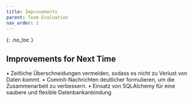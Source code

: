 ```yaml
---
title: Improvements
parent: Team Evaluation
nav_order: 2
---
```


{: .no_toc }

## Improvements for Next Time

• Zeitliche Überschneidungen vermeiden, sodass es nicht zu Verlust von Daten kommt. 
• Commit-Nachrichten deutlicher formulieren, um die Zusammenarbeit zu verbessern.
• Einsatz von SQLAlchemy für eine saubere und flexible Datenbankanbindung

